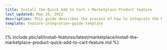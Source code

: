 ```yaml
---
title: Install the Quick Add to Cart + Marketplace Product feature
last_updated: May 16, 2022
description: This guide describes the process of how to integrate the Marketplace Product + Quick Add to Cart feature into a Spryker project.
template: feature-integration-guide-template
---
```


{% include pbc/all/install-features/latest/marketplace/install-the-marketplace-product-quick-add-to-cart-feature.md %} <!-- To edit, see /_includes/pbc/all/install-features/202311.0/marketplace/install-the-marketplace-product-quick-add-to-cart-feature.md -->
